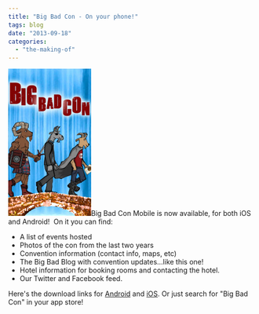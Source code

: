 ```yaml
---
title: "Big Bad Con - On your phone!"
tags: blog
date: "2013-09-18"
categories: 
  - "the-making-of"
---
```


[![splash-640x1136](images/splash-640x1136-169x300.jpg)](http://www.bigbadcon.com/wp-content/uploads/2013/09/splash-640x1136.jpg)Big Bad Con Mobile is now available, for both iOS and Android!  On it you can find:

- A list of events hosted
- Photos of the con from the last two years
- Convention information (contact info, maps, etc)
- The Big Bad Blog with convention updates...like this one!
- Hotel information for booking rooms and contacting the hotel.
- Our Twitter and Facebook feed.

Here's the download links for [Android](https://play.google.com/store/apps/details?id=com.conduit.app_4bb67cca528f407a84547405fcdbef8d.app&hl=en) and [iOS](https://itunes.apple.com/us/app/big-bad-con/id702959781?mt=8&ign-mpt=uo%3D4). Or just search for "Big Bad Con" in your app store!
